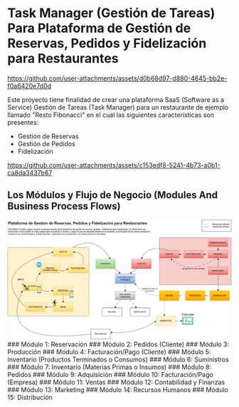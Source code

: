 # Task Manager (Gestión de Tareas) Para Plataforma de Gestión de Reservas, Pedidos y Fidelización para Restaurantes


https://github.com/user-attachments/assets/d0b68d97-d880-4645-bb2e-f0a6420e7d0d


Este proyecto tiene finalidad de crear una plataforma SaaS (Software as a Service) Gestión de Tareas (Task Manager) para un restaurante de ejemplo llamado "Resto Fibonacci" en el cual las siguientes características son presentes: 
<ul>
  <li>Gestión de Reservas</li>
  <li>Gestión de Pedidos</li>
  <li>Fidelización</li>
</ul>

https://github.com/user-attachments/assets/c153edf8-5241-4b73-a0b1-ca8da3437b67

## Los Módulos y Flujo de Negocio (Modules And Business Process Flows) 
<img src="./graph1.png" />
### Módulo 1: Reservación
### Módulo 2: Pedidos (Cliente)
### Módulo 3: Producción 
### Módulo 4: Facturación/Pago (Cliente)
### Módulo 5: Inventario (Productos Terminados o Consumos)
### Módulo 6: Suministros
### Módulo 7: Inventario (Materias Primas o Insumos) 
### Módulo 8: Pedidos
### Módulo 9: Adquisición
### Módulo 10: Facturación/Pago (Empresa) 
### Módulo 11: Ventas 
### Módulo 12: Contabilidad y Finanzas
### Módulo 13: Marketing 
### Módulo 14: Recursos Humanos
### Módulo 15: Distribución

